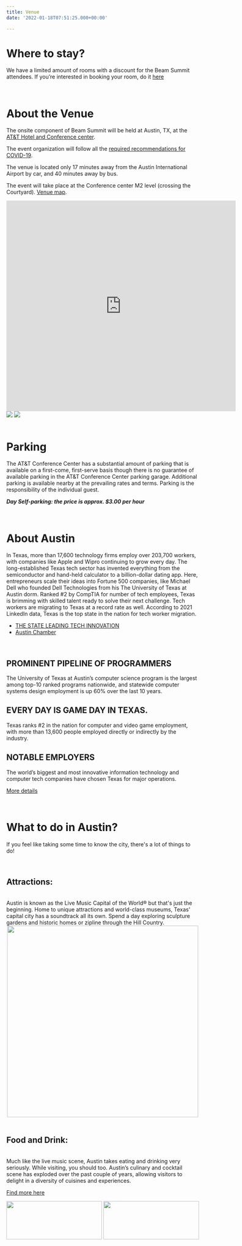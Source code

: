 ```yaml
---
title: Venue
date: '2022-01-18T07:51:25.000+00:00'

---
```

# Where to stay?

We have a limited amount of rooms with a discount for the Beam Summit attendees. If you’re interested in booking your room, do it [here](https://book.passkey.com/go/SUBEAM0722)

<br>

# About the Venue

The onsite component of Beam Summit will be held at Austin, TX, at the [AT&T Hotel and Conference center](https://meetattexas.com).

The event organization will follow all the [required recommendations for COVID-19](/faq/).

The venue is located only 17 minutes away from the Austin International Airport by car, and 40 minutes away by bus.

The event will take place at the Conference center M2 level (crossing the Courtyard).  [Venue map](https://meetattexas.com/floorplans).

<div class="row">
    <div class="col">
     <iframe src="https://www.google.com/maps/embed?pb=!1m18!1m12!1m3!1d3445.4237614332865!2d-97.74282198487927!3d30.28199568179641!2m3!1f0!2f0!3f0!3m2!1i1024!2i768!4f13.1!3m3!1m2!1s0x8644b59de0df7a23%3A0xae51b7b9d01d4833!2s1900%20University%20Ave%2C%20Austin%2C%20TX%2078705%2C%20USA!5e0!3m2!1sen!2smx!4v1642555777739!5m2!1sen!2smx" width="600" height="550" style="border:0;" allowfullscreen="" loading="lazy"></iframe>
    </div>
    <div class="col">
    <img src="https://meetattexas.com/assets/images/_fullWidthImageTransform1x/ATT-Hotel-and-Conference-Center.jpg" class="img-fluid">
    <img src="https://meetattexas.com/assets/images/meetings/_imageTextModuleTransform1x/UT-CONF-CTR-AUDITORIUM-MASTER-RETOUCH-lg-print.jpg" class="img-fluid">
    </div>
  </div>
<br>

# Parking

The AT&T Conference Center has a substantial amount of parking that is available on a first-come, first-serve basis though there is no guarantee of available parking in the AT&T Conference Center parking garage. Additional parking is available nearby at the prevailing rates and terms. Parking is the responsibility of the individual guest.

***Day Self-parking: the price is approx. $3.00 per hour***

<br>

# About Austin

In Texas, more than 17,600 technology firms employ over 203,700 workers, with companies like Apple and Wipro continuing to grow every day. The long-established Texas tech sector has invented everything from the semiconductor and hand-held calculator to a billion-dollar dating app. Here, entrepreneurs scale their ideas into Fortune 500 companies, like Michael Dell who founded Dell Technologies from his The University of Texas at Austin dorm. Ranked #2 by CompTIA for number of tech employees, Texas is brimming with skilled talent ready to solve their next challenge. Tech workers are migrating to Texas at a record rate as well. According to 2021 LinkedIn data, Texas is the top state in the nation for tech worker migration.

<ul>
<li><a href="https://businessintexas.com/business-sectors/information-computer-tech/?utm_source=google&utm_medium=cpc&creative=565298143342&matchtype=b&network=g&utm_campaign=RR-Washington-Industries&utm_adgroup=WA-Tech&utm_term=texas%20tech%20industry&gclid=Cj0KCQiAip-PBhDVARIsAPP2xc0GIU1zv6Qa_kPfWhoMJEAkgCw5id9sRP535bruof10d2efm3bSE2AaAk2iEALw_wcB" target="blank" >THE STATE LEADING TECH INNOVATION</a></li>
<li><a href="https://www.austinchamber.com/blog/08-06-2019-high-tech-industry" target="blank" >Austin Chamber</a></li>
</ul>


<br>
<div class="row">
    <div class="col">
      <h2>PROMINENT PIPELINE OF PROGRAMMERS</h2>
      <p>The University of Texas at Austin’s computer science program is the largest among top-10 ranked programs nationwide, and statewide computer systems design employment is up 60% over the last 10 years.</p>
    </div>
    <div class="col">
       <h2>EVERY DAY IS GAME DAY IN TEXAS.</h2>
      <p>Texas ranks #2 in the nation for computer and video game employment, with more than 13,600 people employed directly or indirectly by the industry.</p>
    </div>
    <div class="col">
       <h2>NOTABLE EMPLOYERS</h2>
      <p>The world’s biggest and most innovative information technology and computer tech companies have chosen Texas for major operations.</p>
      <p><a href="https://businessintexas.com/business-sectors/information-computer-tech/?utm_source=google&utm_medium=cpc&creative=565298143342&matchtype=b&network=g&utm_campaign=RR-Washington-Industries&utm_adgroup=WA-Tech&utm_term=texas%20tech%20industry&gclid=Cj0KCQiAip-PBhDVARIsAPP2xc0GIU1zv6Qa_kPfWhoMJEAkgCw5id9sRP535bruof10d2efm3bSE2AaAk2iEALw_wcB">More details</a></p>
    </div>
    
  </div>

  <br>

# What to do in Austin?


If you feel like taking some time to know the city, there's a lot of things to do!

<br>

<div class="row">
    <div class="col">
    <h2>Attractions:</h2>
    <br>
      Austin is known as the Live Music Capital of the World® but that's just the beginning. Home to unique attractions and world-class museums, Texas' capital city has a soundtrack all its own. Spend a day exploring sculpture gardens and historic homes or zipline through the Hill Country.
    </div>
    <div class="col">
    <center>
      <img src="/images/blog/austin.jpeg" class="img-fluid" width="500px">
      <center>
    </div>
  </div>

<br>

  <div class="row">
    <div class="col">
    <h2>Food and Drink:</h2>
    <br>
      Much like the live music scene, Austin takes eating and drinking very seriously. While visiting, you should too. Austin’s culinary and cocktail scene has exploded over the past couple of years, allowing visitors to delight in a diversity of cuisines and experiences.
      <p><a href="https://www.austintexas.org/things-to-do/">Find more here</a></p>
    </div>
    <div class="col">
    <center>
      <img src="https://3vi9mx40b3afabx1fqvvhk9e-wpengine.netdna-ssl.com/wp-content/uploads/2021/02/Paprika-Taco-Truck.jpg" class="img-fluid" width="250px" height="100px">
        <img src="https://3vi9mx40b3afabx1fqvvhk9e-wpengine.netdna-ssl.com/wp-content/uploads/2017/05/Little-Lucys-Donuts-reduced.jpg" class="img-fluid" width="250px" height="100px">
      </center>
    </div>
  </div>

  <br>

